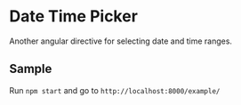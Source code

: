 Date Time Picker
================

Another angular directive for selecting date and time ranges.

Sample
------

Run `npm start` and go to `http://localhost:8000/example/`
